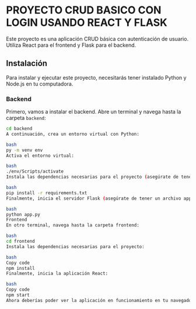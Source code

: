 # PROYECTO CRUD BASICO CON LOGIN USANDO REACT Y FLASK

Este proyecto es una aplicación CRUD básica con autenticación de usuario. Utiliza React para el frontend y Flask para el backend.

## Instalación

Para instalar y ejecutar este proyecto, necesitarás tener instalado Python y Node.js en tu computadora.

### Backend

Primero, vamos a instalar el backend. Abre un terminal y navega hasta la carpeta `backend`:

```bash
cd backend
A continuación, crea un entorno virtual con Python:

bash
py -m venv env
Activa el entorno virtual:

bash
./env/Scripts/activate
Instala las dependencias necesarias para el proyecto (asegúrate de tener un archivo requirements.txt):

bash
pip install -r requirements.txt
Finalmente, inicia el servidor Flask (asegúrate de tener un archivo app.py o main.py):

bash
python app.py
Frontend
En otro terminal, navega hasta la carpeta frontend:

bash
cd frontend
Instala las dependencias necesarias para el proyecto:

bash
Copy code
npm install
Finalmente, inicia la aplicación React:

bash
Copy code
npm start
Ahora deberías poder ver la aplicación en funcionamiento en tu navegador web en http://localhost:3000.

